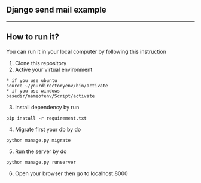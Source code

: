 ## Django send mail example
---
## How to run it?
You can run it in your local computer by following this instruction
1. Clone this repository
2. Active your virtual environment
```
* if you use ubuntu
source ~/yourdirectoryenv/bin/activate
* if you use windows
basedir/nameofenv/Script/activate
```
3. Install dependency by run
```
pip install -r requirement.txt 
```
4. Migrate first your db by do
```
python manage.py migrate
```
5. Run the server by do
```
python manage.py runserver
```
6. Open your browser then go to localhost:8000

